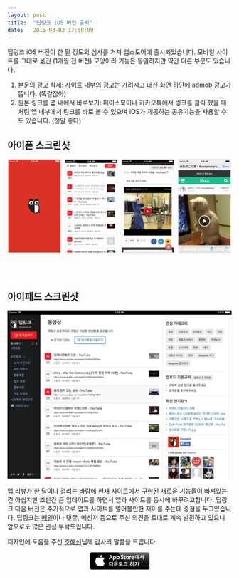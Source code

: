 ```yaml
---
layout: post
title:  "딥링크 iOS 버전 출시"
date:   2015-03-03 17:50:00
---
```


딥링크 iOS 버전이 한 달 정도의 심사를 거쳐 앱스토어에 출시되었습니다. 모바일 사이트를 그대로 옮긴 (1개월 전 버전) 모양이라 기능은 동일하지만 약간 다른 부분도 있습니다. 

1. 본문의 광고 삭제: 사이트 내부의 광고는 가려지고 대신 화면 하단에 admob 광고가 뜹니다. (똑같잖아)
2. 원본 링크를 앱 내에서 바로보기: 페이스북이나 카카오톡에서 링크를 클릭 했을 때 처럼 앱 내부에서 링크를 바로 볼 수 있으며 iOS가 제공하는 공유기능을 사용할 수도 있습니다. (정말 좋다)

## 아이폰 스크린샷
![아이폰 스크린샷](/assets/images/iphonescreenshot.png)

<br><br>
## 아이패드 스크린샷
![아이패드 스크린샷](/assets/images/ipadscreenshot.png)


앱 리뷰가 한 달이나 걸리는 바람에 현재 사이트에서 구현된 새로운 기능들이 빠져있는 건 아쉽지만 조만간 큰 업데이트를 하면서 앱과 사이트를 동시에 바꾸려고합니다. 딥링크 다음 버전은 주기적으로 앱과 사이트를 열어볼만한 재미를 주는데 중점을 두고있습니다. 딥링크는 [메일](mailto:yourfriends@deeplnk.com)이나 댓글, 메신저 등으로 주신 의견을 토대로 계속 발전하고 있으니 앞으로도 많은 관심 부탁드립니다. 

디자인에 도움을 주신 [조혜선](http://www.chohyesun.com/)님께 감사의 말씀을 드립니다. 

<a href="https://itunes.apple.com/kr/app/diblingkeu-yumeo-nyuseu-keomyuniti/id965644733?l=ko&ls=1&mt=8" target="_blank"><img style="display: block;margin-left: auto;margin-right: auto;" src="/assets/images/Download_on_the_App_Store_Badge_KR_135x40.png"></a>
